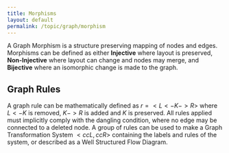 ```yaml
---
title: Morphisms
layout: default
permalink: /topic/graph/morphism
---
```


A Graph Morphism is a structure preserving mapping of nodes and edges.  Morphisms can be defined as either **Injective** where layout is preserved, **Non-Injective** where layout can change and nodes may merge, and **Bijective** where an isomorphic change is made to the graph.

## Graph Rules
A graph rule can be mathematically defined as $r=<L <- K -> R>$ where $L <- K$ is removed, $K -> R$ is added and $K$ is preserved.  All rules applied must implicitly comply with the dangling condition, where no edge may be connected to a deleted node.  A group of rules can be used to make a Graph Transformation System $<ccL, ccR>$ containing the labels and rules of the system, or described as a Well Structured Flow Diagram.
